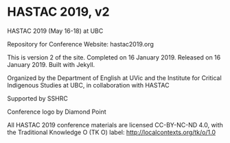 # HASTAC 2019, v2

HASTAC 2019 (May 16-18) at UBC

Repository for Conference Website: hastac2019.org 

This is version 2 of the site. Completed on 16 January 2019. Released on 16 January 2019. Built with Jekyll.  

Organized by the Department of English at UVic and the Institute for Critical Indigenous Studies at UBC, in collaboration with HASTAC 

Supported by SSHRC 

Conference logo by Diamond Point 

All HASTAC 2019 conference materials are licensed CC-BY-NC-ND 4.0, with the Traditional Knowledge O (TK O) label: http://localcontexts.org/tk/o/1.0
